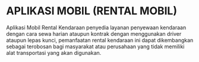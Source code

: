 # APLIKASI MOBIL (RENTAL MOBIL)
 Aplikasi Mobil Rental Kendaraan penyedia layanan penyewaan kendaraan dengan cara sewa harian ataupun kontrak dengan menggunakan driver ataupun lepas kunci, pemanfaatan rental kendaraan ini dapat dikembangkan sebagai terobosan bagi masyarakat atau perusahaan yang tidak memiliki alat transportasi yang akan digunakan.
